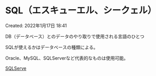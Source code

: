# SQL（エスキューエル、シークェル）

Created: 2022年1月17日 18:41

DB（データベース）とのデータのやり取りで使用される言語のひとつ

SQLが使えるかはデータベースの種類による。

Oracle、MySQL、SQLServerなど代表的なものは使用可能。

[SQLServe](https://products.sint.co.jp/topsic/blog/sql-server)